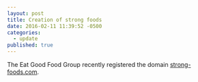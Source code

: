 ```yaml
---
layout: post
title: Creation of strong foods
date: 2016-02-11 11:39:52 -0500
categories: 
  - update
published: true
---
```

The Eat Good Food Group recently registered the domain [strong-foods.com](http://www.strong-foods.com "Strong Foods"). 